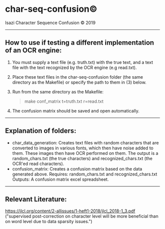 # char-seq-confusion©
Isazi Character Sequence Confusion © 2019

-------------------------
## How to use if testing a different implementation of an OCR engine:

1) You must supply a text file (e.g. truth.txt) with the true text,
and a text file with the text recognized by the OCR engine
(e.g read.txt).

2) Place these text files in the char-seq-confusion folder (the same
directory as the Makefile) or specify the path to them in (3) below.

3) Run from the same directory as the Makefile:
    > make conf_matrix t=truth.txt r=read.txt

4) The confusion matrix should be saved and open automatically.

--------------------------
## Explanation of folders:

<ul>

<li> char_data_generation:  Creates text files with random characters that are converted to images
                            in various fonts, which then have noise added to them.
                            These images then have OCR performed on them.
                            The output is a random_chars.txt (the true characters)
                                     and recognized_chars.txt (the OCR'ed read characters). </li>

<li> confusion_matrix:  Creates a confusion matrix based on the data generated above.
                        Requires: random_chars.txt and recognized_chars.txt
                        Outputs: A confusion matrix excel spreadsheet. </li>

</ul>

---------------------------
## Relevant Literature:

https://jlcl.org/content/2-allissues/1-heft1-2018/jlcl_2018-1_3.pdf
("supervised post-correction on character level will be more
beneficial than on word level due to data sparsity issues.")
